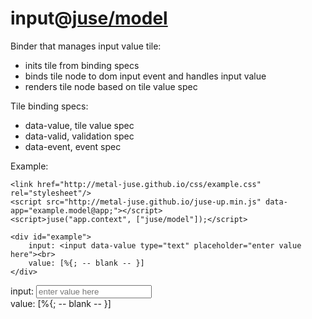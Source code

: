 # input@[juse/model](../../juse/model)

Binder that manages input value tile:
* inits tile from binding specs
* binds tile node to dom input event and handles input value
* renders tile node based on tile value spec

Tile binding specs:
* data-value, tile value spec
* data-valid, validation spec
* data-event, event spec

Example:

```
<link href="http://metal-juse.github.io/css/example.css" rel="stylesheet"/>
<script src="http://metal-juse.github.io/juse-up.min.js" data-app="example.model@app;"></script>
<script>juse("app.context", ["juse/model"]);</script>

<div id="example">
	input: <input data-value type="text" placeholder="enter value here"><br>
	value: [%{; -- blank -- }]
</div>
```

<link href="http://metal-juse.github.io/css/example.css" rel="stylesheet"/>
<script src="http://metal-juse.github.io/juse-up.min.js" data-app="example.model@app;"></script>
<script>juse("app.context", ["juse/model"]);</script>

<div id="example">
	input: <input data-value type="text" placeholder="enter value here"><br>
	value: [%{; -- blank -- }]
</div>
